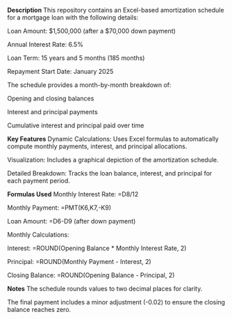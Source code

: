 **Description**
This repository contains an Excel-based amortization schedule for a mortgage loan with the following details:

Loan Amount: $1,500,000 (after a $70,000 down payment)

Annual Interest Rate: 6.5%

Loan Term: 15 years and 5 months (185 months)

Repayment Start Date: January 2025

The schedule provides a month-by-month breakdown of:

Opening and closing balances

Interest and principal payments

Cumulative interest and principal paid over time

**Key Features**
Dynamic Calculations: Uses Excel formulas to automatically compute monthly payments, interest, and principal allocations.

Visualization: Includes a graphical depiction of the amortization schedule.

Detailed Breakdown: Tracks the loan balance, interest, and principal for each payment period.

**Formulas Used**
Monthly Interest Rate: =D8/12

Monthly Payment: =PMT(K6,K7,-K9)

Loan Amount: =D6-D9 (after down payment)

Monthly Calculations:

Interest: =ROUND(Opening Balance * Monthly Interest Rate, 2)

Principal: =ROUND(Monthly Payment - Interest, 2)

Closing Balance: =ROUND(Opening Balance - Principal, 2)

**Notes**
The schedule rounds values to two decimal places for clarity.

The final payment includes a minor adjustment (-0.02) to ensure the closing balance reaches zero.
